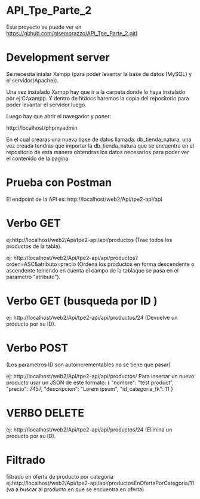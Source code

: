 # API_Tpe_Parte_2

Este proyecto se puede ver en https://github.com/gisemorazzo/API_Tpe_Parte_2.git)

# Development server
Se necesita intalar Xampp (para poder levantar la base de datos (MySQL) y el servidor(Apache)).

Una vez instalado Xampp hay que ir a la carpeta donde lo haya instalado por ej:C:\xampp. Y dentro de htdocs haremos la copia del repositorio para poder levantar el servidor luego.

Luego hay que abrir el navegador y poner:

http://localhost/phpmyadmin

En el cual crearas una nueva base de datos llamada: db_tienda_natura, una vez creada tendras que importar la db_tienda_natura que se encuentra en el repositorio de esta manera obtendras los datos necesarios para poder ver el contenido de la pagina.

# Prueba con Postman
El endpoint de la API es: http://localhost/web2/Api/tpe2-api/api

# Verbo GET

ej:http://localhost/web2/Api/tpe2-api/api/productos (Trae todos los productos de la tabla).

ej: http://localhost/web2/Api/tpe2-api/api/productos?orden=ASC&atributo=precio (Ordena los productos en forma descendente o ascendente teniendo en cuenta el campo de la tablaque se pasa en el parametro "atributo").


# Verbo GET (busqueda por ID )
ej: http://localhost/web2/Api/tpe2-api/api/productos/24 (Devuelve un producto por su ID).



# Verbo POST
(Los parametros ID son autoincrementables no se tiene que pasar)

ej: http://localhost/web2/Api/tpe2-api/api/productos/ Para insertar un nuevo producto usar un JSON de este formato:
 {
    "nombre": "test product",
    "precio": 7457,
    "descripcion": "Lorem ipsum",
    "id_categoria_fk": 11
}


# VERBO DELETE
ej: http://localhost/web2/Api/tpe2-api/api/productos/24 (Elimina un producto por su ID).

# Filtrado
 filtrado en oferta de producto por categoria ej:http://localhost/web2/Api/tpe2-api/api/productosEnOfertaPorCategoria/11 (va a buscar al producto en que se encuentra en oferta)